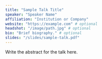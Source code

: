 ```yaml
---
title: "Sample Talk Title"
speaker: "Speaker Name"
affiliation: "Institution or Company"
website: "https://example.com" # optional
headshot: "/image/path.jpg" # optional
bio: "Brief biography." # optional
slides: "/slides/sample-talk.pdf"
---
```


Write the abstract for the talk here.

